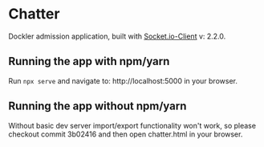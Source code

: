 # Chatter

Dockler admission application, built with [Socket.io-Client](https://socket.io/) v: 2.2.0.

## Running the app with npm/yarn

Run ```npx serve``` and navigate to: http://localhost:5000 in your browser.

## Running the app without npm/yarn

Without basic dev server import/export functionality won't work, so please checkout commit 3b02416 and then open chatter.html in your browser.
